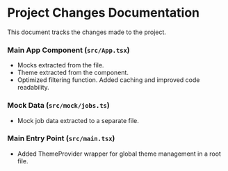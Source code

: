 # Project Changes Documentation

This document tracks the changes made to the project.

### Main App Component (`src/App.tsx`)
- Mocks extracted from the file.
- Theme extracted from the component.
- Optimized filtering function. Added caching and improved code readability.

### Mock Data (`src/mock/jobs.ts`)
- Mock job data extracted to a separate file.

### Main Entry Point (`src/main.tsx`)
- Added ThemeProvider wrapper for global theme management in a root file.


